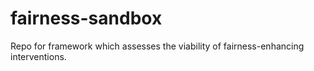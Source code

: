 # fairness-sandbox
Repo for framework which assesses the viability of fairness-enhancing interventions.
